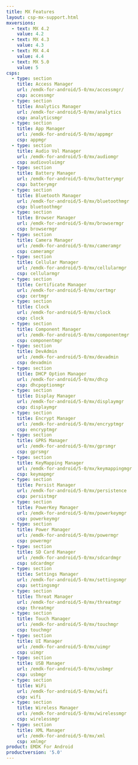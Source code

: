 ```yaml
---
title: MX Features
layout: csp-mx-support.html
mxversions:
  - text: MX 4.2
    value: 4.2
  - text: MX 4.3
    value: 4.3
  - text: MX 4.4
    value: 4.4
  - text: MX 5.0
    value: 5
csps:
  - type: section
    title: Access Manager
    url: /emdk-for-android/5-0/mx/accessmgr/
    csp: accessmgr
  - type: section
    title: Analytics Manager
    url: /emdk-for-android/5-0/mx/analytics
    csp: analyticsmgr
  - type: section
    title: App Manager
    url: /emdk-for-android/5-0/mx/appmgr
    csp: appmgr
  - type: section
    title: Audio Vol Manager
    url: /emdk-for-android/5-0/mx/audiomgr
    csp: audiovoluimgr
  - type: section
    title: Battery Manager
    url: /emdk-for-android/5-0/mx/batterymgr
    csp: batterymgr
  - type: section
    title: Bluetooth Manager
    url: /emdk-for-android/5-0/mx/bluetoothmgr
    csp: bluetoothmgr
  - type: section
    title: Browser Manager
    url: /emdk-for-android/5-0/mx/browsermgr
    csp: browsermgr
  - type: section
    title: Camera Manager
    url: /emdk-for-android/5-0/mx/cameramgr
    csp: cameramgr
  - type: section
    title: Cellular Manager
    url: /emdk-for-android/5-0/mx/cellularmgr
    csp: cellularmgr
  - type: section
    title: Certificate Manager
    url: /emdk-for-android/5-0/mx/certmgr
    csp: certmgr
  - type: section
    title: Clock
    url: /emdk-for-android/5-0/mx/clock
    csp: clock
  - type: section
    title: Component Manager
    url: /emdk-for-android/5-0/mx/componentmgr
    csp: componentmgr
  - type: section
    title: DevAdmin
    url: /emdk-for-android/5-0/mx/devadmin
    csp: devadmin
  - type: section
    title: DHCP Option Manager
    url: /emdk-for-android/5-0/mx/dhcp
    csp: dhcpoptionmgr
  - type: section
    title: Display Manager
    url: /emdk-for-android/5-0/mx/displaymgr
    csp: displaymgr
  - type: section
    title: Encrypt Manager
    url: /emdk-for-android/5-0/mx/encryptmgr
    csp: encryptmgr
  - type: section
    title: GPRS Manager
    url: /emdk-for-android/5-0/mx/gprsmgr
    csp: gprsmgr
  - type: section
    title: KeyMapping Manager
    url: /emdk-for-android/5-0/mx/keymappingmgr
    csp: keymapmgr
  - type: section
    title: Persist Manager
    url: /emdk-for-android/5-0/mx/persistence
    csp: persistmgr
  - type: section
    title: PowerKey Manager
    url: /emdk-for-android/5-0/mx/powerkeymgr
    csp: powerkeymgr
  - type: section
    title: Power Manager
    url: /emdk-for-android/5-0/mx/powermgr
    csp: powermgr
  - type: section
    title: SD Card Manager
    url: /emdk-for-android/5-0/mx/sdcardmgr
    csp: sdcardmgr
  - type: section
    title: Settings Manager
    url: /emdk-for-android/5-0/mx/settingsmgr
    csp: settingsmgr
  - type: section
    title: Threat Manager
    url: /emdk-for-android/5-0/mx/threatmgr
    csp: threatmgr
  - type: section
    title: Touch Manager
    url: /emdk-for-android/5-0/mx/touchmgr
    csp: touchmgr
  - type: section
    title: UI Manager
    url: /emdk-for-android/5-0/mx/uimgr
    csp: uimgr
  - type: section
    title: USB Manager
    url: /emdk-for-android/5-0/mx/usbmgr
    csp: usbmgr
  - type: section
    title: WiFi
    url: /emdk-for-android/5-0/mx/wifi
    csp: wifi
  - type: section
    title: Wireless Manager
    url: /emdk-for-android/5-0/mx/wirelessmgr
    csp: wirelessmgr
  - type: section
    title: XML Manager
    url: /emdk-for-android/5-0/mx/xml
    csp: xmlmgr
product: EMDK For Android
productversion: '5.0'
---
```

 















